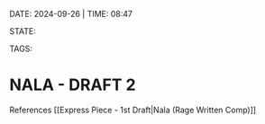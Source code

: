 DATE: 2024-09-26 | TIME: 08:47

STATE: 

TAGS: 

# NALA - DRAFT 2




References
[[Express Piece - 1st Draft|Nala (Rage Written Comp)]]
